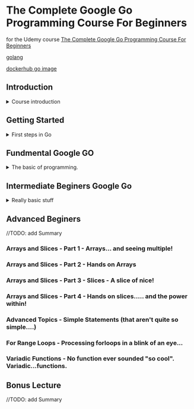 <!--
ignore these words in spell check for this file
// cSpell:ignore Doxsey IntelliJ cmplx Expresso Elven
-->

# The Complete Google Go Programming Course For Beginners

for the Udemy course [The Complete Google Go Programming Course For Beginners](https://www.udemy.com/course/draft/1020950/learn/lecture/6134450)

[golang](https://go.dev/learn/)

[dockerhub go image](https://hub.docker.com/_/golang)

## Introduction

<details>
<summary>
Course introduction
</summary>

```go
package main

import "fmt"
func main(){
    fmt.Println("Hello world!")
    }
```

developed by google, it was designed to work in a multicore environment. it started as system based language, but it's general purpose, it's a compiled strongly typed language.

Projects using GO

- Docker and Kubernetes.
- Dropbox
- Twitter
- [and many more!](https://github.com/golang/go/wiki/GoUsers)

</details>

## Getting Started

<details>
<summary>
First steps in Go
</summary>

### Go Parachute- helpful resources

- [Cheat Sheet](https://github.com/a8m/golang-cheat-sheet)
- [Official Syntax Specifications](https://go.dev/ref/spec)
- ["How to write go code" starting point](https://go.dev/doc/code)
- [An introduction to programming in go (Caleb Doxsey)](https://www.golang-book.com/books/intro)
- [Example annotated code](https://gobyexample.com/)

### installing Go

`docker container run --rm -v ${pwd}/app:/usr/src/app -w /usr/src/app golang:1.17 go run main.go`

going to the website and installing.

### Hello World

we write our first program, and then compile and run it.

```sh
go run helloworld.go
```

### Installing an IDE

IDE - integrated development environment.
this course recommends IntelliJ IDEA, we need GIT and to configure them. it later moved on the use VSCODE.

### Installing Visual Studio

nothing serious, just getting the ide and the extensions. basic debugging tools, etc.

we can't have two `func main()` functions from the same package in the same folder.

- </details>

## Fundmental Google GO

<details>
<summary>
The basic of programming.
</summary>

### What is programming

> - A computer is a tool that can store, retrive, process and transmit data.
> - Programming is what people do to "teach" a computer how to do this/
> - Programming languages are the tool to do some.

binary numbers, base two. hexadecimal numbers (0-9a-f),8 bit = 1 byte, values between 0-255.

basic parts of the computer.

- Cpu - Cental processing unit, all binary, all numbers, only machine langues. modern computes have multi-core cpu.
- RAM - random acesss memory, volatile.
- Storage - persistent.

assembly languages, instructions. high level programming languages as opposed to machine language. compiled langauges vs run-time interpreted languages.

defintion and assignment.

### Understanding the Hello World Program - "No chicken or egg for us!"

```go
package main

import "fmt"

func main(){
    fmt.Println("Hello world!")
}
```

go is case sensitive, and extremely petty with where the curly braces are. but not about white spacelines.

the `package` is a way to organize code, `import` using other libraries/projects. function declaration and function signature, optional return type.

### Variables and Constants

Decelerations, assignments, initialization, data types.

var keyword, identifier, type.

```go
import "math/cmplx"

func main() {
var a int32
a = 15
var b bool
b=false
var f float32
f=15.0
var s string
s="string"
var c complex128
c=cmplx.Acos(-2+12i)
}
```

- bool
- string
- integer: int8, int16, int32, int64
- unsigned integer: uint8, uint16, uint32, uint64
- floating point: float32, float64
- complexnumber: complex64,complex64

string literals.

1. we get an error if we declare a varable and don't use it.
2. variables are initialized to zero, false, and empty string.
3. there are no implicit conversions between data types.

```go
var a int32
var b float64
a = 15
b=a //error!
```

```go
var a int32 //decleration without initialization
var b int32 = 10
var c,d int35 =15,16 //legal, but weird.
var e = 20 // inferred type.
z:=true // declare and initialize
const r int32 = 9 //const, unchangeable
```

### Expressions - Expresso? No... expressions - super important core concept here!

go is statically typed, no implicit conversions. expressions result in data, there is an order of evaluation based on the kind of the operators.

- general arithmetic operators: addition, subtraction, multiplication, division, reminder, and also string concatenation.

explicit casting with the type name.

```go
func main(){
    var i int32
    i=int32(math.Sqrt(15.0))
    fmt.Println("Value of i:",i)
}
```

comparison operator, logical boolean operators.

</details>

## Intermediate Beginers Google Go

<details>
<summary>
Really basic stuff
</summary>

### Loops

```go
package main

import "fmt"
import "time"

func main(){

    var i:=10
    for i>0{
        fmt.Println(i)
        time.Sleep(time.Second)
        i=i-1
    }
    fmt.Println("Happy new year!")
}
```

for loops have an initialization stage, the conditional expression, and the post statement, and of course, the repeated code itself.

types of loops:

```go
for {
    //infinite loop
}

for a>b {
    //while loop
}

for i:=0;i<10;i++{
    //for loop
}
```

`break`,`continue` are also parts of loops.

```go
package main

import "fmt"
import "time"

func main(){

    for var i:=10;i>0;--i{
        fmt.Println(i)
        time.Sleep(time.Second)
    }
    fmt.Println("Happy new year!")
}
```

the code block between the curly braces defines a scope.

```go
package main

import "fmt"

func main(){

    for var i:=0;i<10;++i{
        j:=15
        j++
    }
    fmt.Println(j) //error!
}
```

### Control Flow

do something based on a condition

```go
package main

import "fmt"
func main(){
    age:=10
    if age <12 {
        fmt.Println("you are a child!")
    }
    if age <20 && age >=12 {
        fmt.Println("you are a teen!")
    }
}
```

we also have `if - else if - else`. the curly braces location matters!

```go
package main

import "fmt"
func main(){
    age:=10
    if age < 12 {
        fmt.Println("you are a child!")
    } else if age < 20  {
        fmt.Println("you are a teen!")
    } else {
        fmt.Println("you are an adult!")
    }
}
```

### Switch Statement

lets take this if-else program

```go
package main

import "fmt"
func main(){

    for d:=1; d<=12;++d{
        fmt.Println("On the %d day of Christmax, my true love sent to me",d)
        if day == 12 {
            fmt.Println("Twelve curly braces")
        } else if day == 11 {
            fmt.Println("Eleven Elven wenches")
        }


    }
}
```

and make it into a switch statement, there is no fall through behavior.

```go
package main

import "fmt"
func main(){

    for d:=1; d<=12;++d{
        fmt.Println("On the %d day of Christmax, my true love sent to me",d)

        switch d{
            case 12:
                fmt.Println("Twelve curly braces")
            case 11:
                fmt.Println("Eleven Elven wenches")
            default:
        }
    }
}
```

```go
package main

import "fmt"
func main(){

    for d:=1; d<=12;++d{
        fmt.Println("On the %d day of Christmax, my true love sent to me",d)

        switch d{
            case 12:
                fmt.Println("Twelve curly braces")
                fallthrough
            case 11:
                fmt.Println("Eleven Elven wenches")
                fallthrough
            default:
        }
    }
}
```

actually, the default case doesn't have to the last one, if we decide for some reason that we want to fall through it.

### Functions

passing by value (on the stack), reusable code.

```go
func name(value1 type1,value2 type2) return_type{
    //code
}
```

there is something called named return.

references and pointers.

```go
func max(i int, j int)int{
    if i>j{
        fmt.Println(i)
        return i
    }else{
        fmt.Println(j)
        return j
    }
}
```

modifying data in function

```go
func doubleNumber(number *int){
    *number = *number*2
}

func main(){
    c:= 25
    doubleNumber(&c)
    fmt.Println(c)
}
```

### Understanding Scope

where variables are accessable. go is lexically scoped using blocks.

global scope, go doesn't raise an error about global unused variables.

```go
package main
import "fmt"
var exit bool=false

func testexit(){
    exit=true
}
```

we can't use the implicit assignment operator in global scope `:=`

</details>

## Advanced Beginers

<!-- <details> -->
<summary>
//TODO: add Summary
</summary>

### Arrays and Slices - Part 1 - Arrays... and seeing multiple!

### Arrays and Slices - Part 2 - Hands on Arrays

### Arrays and Slices - Part 3 - Slices - A slice of nice!

### Arrays and Slices - Part 4 - Hands on slices..... and the power within!

### Advanced Topics - Simple Statements (that aren't quite so simple....)

### For Range Loops - Processing forloops in a blink of an eye...

### Variadic Functions - No function ever sounded "so cool". Variadic...functions.

</details>

## Bonus Lecture

<!-- <details> -->
<summary>
//TODO: add Summary
</summary>

</details>
